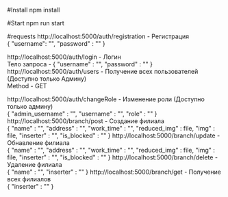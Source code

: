 #Install
npm install

#Start
npm run start 

#requests
http://localhost:5000/auth/registration - Регистрация <br />
{
    "username": "",
    "password" : ""
} <br />

http://localhost:5000/auth/login - Логин <br />
Тело запроса -
{
    "username" : "",
    "password" : ""
} <br />
http://localhost:5000/auth/users - Получение всех пользователей (Доступно только Админу) <br />
Method - GET

http://localhost:5000/auth/changeRole - Изменение роли (Доступно только админу) <br />
{
    "admin_username" : "",
    "username" : "",
    "role" : ""
} <br />
http://localhost:5000/branch/post - Создание филиала <br />
{
    "name" : "",
    "address" : "",
    "work_time" : "",
    "reduced_img" : file,
    "img" : file,
    "inserter" : "",
    "is_blocked" : ""
}
http://localhost:5000/branch/update - Обнавление филиала <br />
{
    "name" : "",
    "address" : "",
    "work_time" : "",
    "reduced_img" : file,
    "img" : file,
    "inserter" : "",
    "is_blocked" : ""
}
http://localhost:5000/branch/delete - Удаление филиала <br />
{
    "name" : "",
    "inserter" : ""
}
http://localhost:5000/branch/get - Получение всех филиалов <br />
{
    "inserter" : ""
}